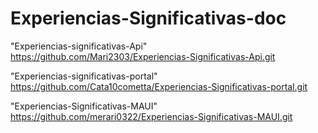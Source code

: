 # Experiencias-Significativas-doc

"Experiencias-significativas-Api" https://github.com/Mari2303/Experiencias-Significativas-Api.git

"Experiencias-significativas-portal" https://github.com/Cata10cometta/Experiencias-Significativas-portal.git

"Experiencias-Significativas-MAUI"  https://github.com/merari0322/Experiencias-Significativas-MAUI.git
